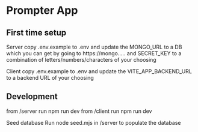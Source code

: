 # Prompter App

## First time setup

Server
copy .env.example to .env and update the MONGO_URL to a DB which you can get by going to https://mongo..... and SECRET_KEY to a combination of letters/numbers/characters of your choosing

Client
copy .env.example to .env and update the VITE_APP_BACKEND_URL to a backend URL of your choosing

## Development

from /server run npm run dev
from /client run npm run dev

Seed database
Run node seed.mjs in /server to populate the database
